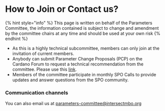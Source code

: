 # How to Join or Contact us?

{% hint style="info" %}
This page is written on behalf of the Parameters Committee, the information contained is subject to change and amendment by the committee chairs at any time and should be used at your own risk
{% endhint %}

* As this is a highly technical subcommittee, members can only join at the invitation of current members.&#x20;
* Anybody can submit Parameter Change Proposals (PCP) on the Cardano Forum to request a technical recommendation from the committee. Please use this [link](https://docs.google.com/document/d/1L04Xrcw1fE450TgO5KzaV3g-IK\_-nsY7DUqo8lZZsTE/edit).
* Members of the committee participate in monthly SPO Calls to provide updates and answer questions from the SPO community.

### Communication channels





You can also email us at [parameters-committee@intersectmbo.org](mailto:parameters-committee@intersectmbo.org)
